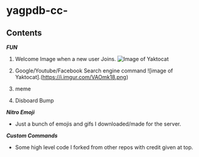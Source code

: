 # yagpdb-cc-
<h2/><b/>Contents </b></h2>

<b/><i/>FUN</i> </b>
1) Welcome Image when a new user Joins. 
![Image of Yaktocat](https://cdn.discordapp.com/attachments/755600572215722035/802900481197604884/unknown.png)



2) Google/Youtube/Facebook Search engine command
![image of Yaktocat].(https://i.imgur.com/VAOmk18.png)
4) meme
5) Disboard Bump </n>

<b/> <i/>Nitro Emoji</i></b>

 - Just a bunch of emojis and gifs I downloaded/made for the server.
 
<b/> <i/>Custom Commands</i> </b>
  
 - Some high level code I forked from other repos with credit given at top. 





